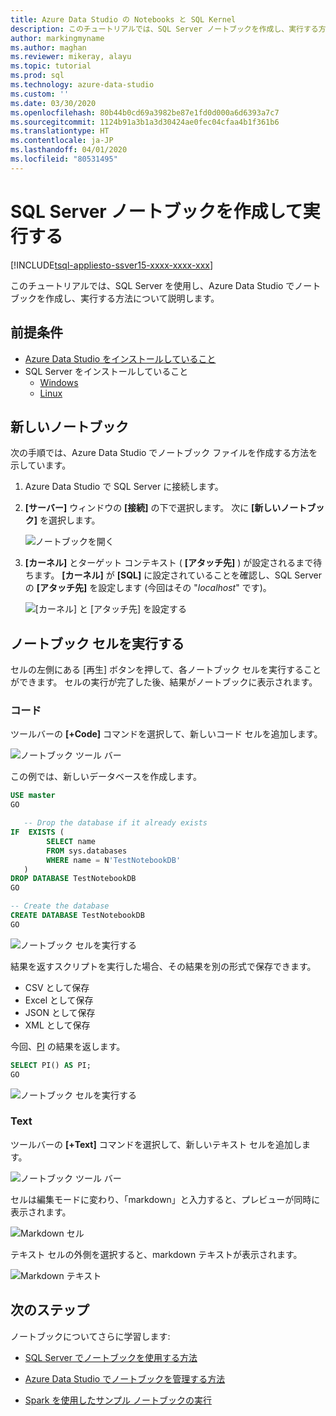 ```yaml
---
title: Azure Data Studio の Notebooks と SQL Kernel
description: このチュートリアルでは、SQL Server ノートブックを作成し、実行する方法を紹介します。
author: markingmyname
ms.author: maghan
ms.reviewer: mikeray, alayu
ms.topic: tutorial
ms.prod: sql
ms.technology: azure-data-studio
ms.custom: ''
ms.date: 03/30/2020
ms.openlocfilehash: 80b44b0cd69a3982be87e1fd0d000a6d6393a7c7
ms.sourcegitcommit: 1124b91a3b1a3d30424ae0fec04cfaa4b1f361b6
ms.translationtype: HT
ms.contentlocale: ja-JP
ms.lasthandoff: 04/01/2020
ms.locfileid: "80531495"
---
```

# <a name="create-and-run-a-sql-server-notebook"></a>SQL Server ノートブックを作成して実行する

[!INCLUDE[tsql-appliesto-ssver15-xxxx-xxxx-xxx](../includes/tsql-appliesto-ssver15-xxxx-xxxx-xxx.md)]

このチュートリアルでは、SQL Server を使用し、Azure Data Studio でノートブックを作成し、実行する方法について説明します。

## <a name="prerequisites"></a>前提条件

- [Azure Data Studio をインストールしていること](download-azure-data-studio.md)
- SQL Server をインストールしていること
  - [Windows](../database-engine/install-windows/install-sql-server.md)
  - [Linux](../linux/sql-server-linux-setup.md)

## <a name="new-notebook"></a>新しいノートブック

次の手順では、Azure Data Studio でノートブック ファイルを作成する方法を示しています。

1. Azure Data Studio で SQL Server に接続します。

2. **[サーバー]** ウィンドウの **[接続]** の下で選択します。 次に **[新しいノートブック]** を選択します。

   ![ノートブックを開く](media/notebook-tutorial/azure-data-studio-open-notebook.png)

3. **[カーネル]** とターゲット コンテキスト ( **[アタッチ先]** ) が設定されるまで待ちます。 **[カーネル]** が **[SQL]** に設定されていることを確認し、SQL Server の **[アタッチ先]** を設定します (今回はその "*localhost*" です)。

   ![[カーネル] と [アタッチ先] を設定する](media/notebook-tutorial/set-kernel-and-attach-to.png)

## <a name="run-a-notebook-cell"></a>ノートブック セルを実行する

セルの左側にある [再生] ボタンを押して、各ノートブック セルを実行することができます。 セルの実行が完了した後、結果がノートブックに表示されます。

### <a name="code"></a>コード

ツールバーの **[+Code]** コマンドを選択して、新しいコード セルを追加します。

![ノートブック ツール バー](media/notebooks-guidance/notebook-toolbar.png)

この例では、新しいデータベースを作成します。

```sql
USE master
GO

   -- Drop the database if it already exists
IF  EXISTS (
        SELECT name
        FROM sys.databases
        WHERE name = N'TestNotebookDB'
   )
DROP DATABASE TestNotebookDB
GO

-- Create the database
CREATE DATABASE TestNotebookDB
GO
```

   ![ノートブック セルを実行する](media/notebook-tutorial/run-notebook-cell.png)

結果を返すスクリプトを実行した場合、その結果を別の形式で保存できます。

- CSV として保存
- Excel として保存
- JSON として保存
- XML として保存

今回、[PI](../t-sql/functions/pi-transact-sql.md) の結果を返します。

```sql
SELECT PI() AS PI;
GO
```

![ノートブック セルを実行する](media/notebook-tutorial/run-notebook-cell-2.png)

### <a name="text"></a>Text

ツールバーの **[+Text]** コマンドを選択して、新しいテキスト セルを追加します。

![ノートブック ツール バー](media/notebooks-guidance/notebook-toolbar.png)

セルは編集モードに変わり、「markdown」と入力すると、プレビューが同時に表示されます。

![Markdown セル](media/notebooks-guidance/notebook-markdown-cell.png)

テキスト セルの外側を選択すると、markdown テキストが表示されます。

![Markdown テキスト](media/notebooks-guidance/notebook-markdown-preview.png)

## <a name="next-steps"></a>次のステップ

ノートブックについてさらに学習します:

- [SQL Server でノートブックを使用する方法](notebooks-guidance.md)

- [Azure Data Studio でノートブックを管理する方法](notebooks-manage-sql-server.md)

- [Spark を使用したサンプル ノートブックの実行](../big-data-cluster/notebooks-tutorial-spark.md)